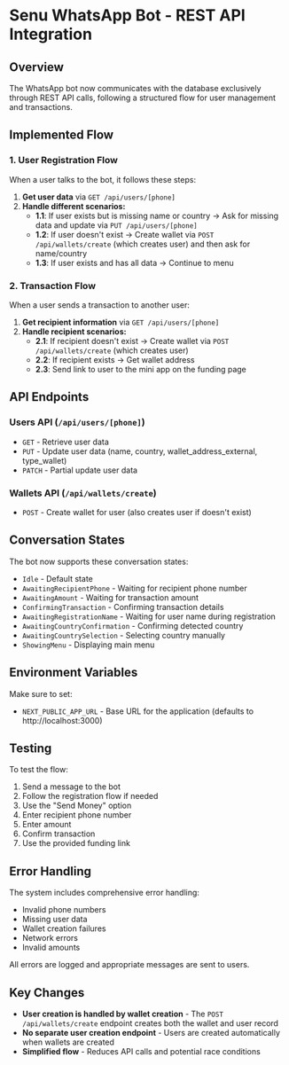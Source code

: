 # Senu WhatsApp Bot - REST API Integration

## Overview

The WhatsApp bot now communicates with the database exclusively through REST API calls, following a structured flow for user management and transactions.

## Implemented Flow

### 1. User Registration Flow

When a user talks to the bot, it follows these steps:

1. **Get user data** via `GET /api/users/[phone]`
2. **Handle different scenarios:**
   - **1.1**: If user exists but is missing name or country → Ask for missing data and update via `PUT /api/users/[phone]`
   - **1.2**: If user doesn't exist → Create wallet via `POST /api/wallets/create` (which creates user) and then ask for name/country
   - **1.3**: If user exists and has all data → Continue to menu

### 2. Transaction Flow

When a user sends a transaction to another user:

1. **Get recipient information** via `GET /api/users/[phone]`
2. **Handle recipient scenarios:**
   - **2.1**: If recipient doesn't exist → Create wallet via `POST /api/wallets/create` (which creates user)
   - **2.2**: If recipient exists → Get wallet address
   - **2.3**: Send link to user to the mini app on the funding page

## API Endpoints

### Users API (`/api/users/[phone]`)

- `GET` - Retrieve user data
- `PUT` - Update user data (name, country, wallet_address_external, type_wallet)
- `PATCH` - Partial update user data

### Wallets API (`/api/wallets/create`)

- `POST` - Create wallet for user (also creates user if doesn't exist)

## Conversation States

The bot now supports these conversation states:

- `Idle` - Default state
- `AwaitingRecipientPhone` - Waiting for recipient phone number
- `AwaitingAmount` - Waiting for transaction amount
- `ConfirmingTransaction` - Confirming transaction details
- `AwaitingRegistrationName` - Waiting for user name during registration
- `AwaitingCountryConfirmation` - Confirming detected country
- `AwaitingCountrySelection` - Selecting country manually
- `ShowingMenu` - Displaying main menu

## Environment Variables

Make sure to set:
- `NEXT_PUBLIC_APP_URL` - Base URL for the application (defaults to http://localhost:3000)

## Testing

To test the flow:

1. Send a message to the bot
2. Follow the registration flow if needed
3. Use the "Send Money" option
4. Enter recipient phone number
5. Enter amount
6. Confirm transaction
7. Use the provided funding link

## Error Handling

The system includes comprehensive error handling:
- Invalid phone numbers
- Missing user data
- Wallet creation failures
- Network errors
- Invalid amounts

All errors are logged and appropriate messages are sent to users.

## Key Changes

- **User creation is handled by wallet creation** - The `POST /api/wallets/create` endpoint creates both the wallet and user record
- **No separate user creation endpoint** - Users are created automatically when wallets are created
- **Simplified flow** - Reduces API calls and potential race conditions
